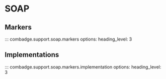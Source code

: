 # SOAP

## Markers

::: combadge.support.soap.markers
    options:
      heading_level: 3

## Implementations

::: combadge.support.soap.markers.implementation
    options:
      heading_level: 3
